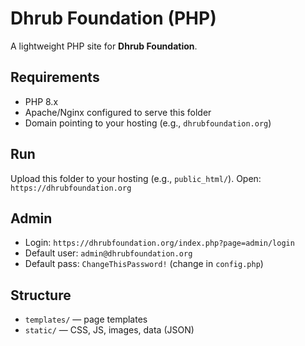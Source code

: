 # Dhrub Foundation (PHP)

A lightweight PHP site for **Dhrub Foundation**.

## Requirements
- PHP 8.x
- Apache/Nginx configured to serve this folder
- Domain pointing to your hosting (e.g., `dhrubfoundation.org`)

## Run
Upload this folder to your hosting (e.g., `public_html/`).
Open: `https://dhrubfoundation.org`

## Admin
- Login: `https://dhrubfoundation.org/index.php?page=admin/login`
- Default user: `admin@dhrubfoundation.org`
- Default pass: `ChangeThisPassword!` (change in `config.php`)

## Structure
- `templates/` — page templates
- `static/` — CSS, JS, images, data (JSON)
